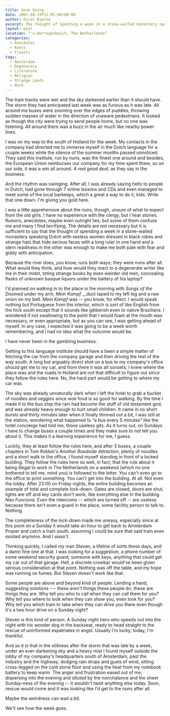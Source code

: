 ```yaml
---
title: Gone Going
date: 2007-08-19T11:05:00+00:00
author: Oscar Bjørne
excerpt: The thought of spending a week in a stone-walled monastery speaking Dutch with sexless women dressed in black robes and strange hats with a long ruler in one hand and a stern readiness in the other was enough to make me both pale with fear and giddy with anticipation.
layout: post
location: “'s-Hertogenbosch, The Netherlands“
categories:
  - Anecdotes
  - Rants
  - Travels
tags:
  - Amsterdam
  - Degeneracy
  - Literature
  - Religion
  - Strange Lands
  - Work
---
```

The train tracks were wet and the sky darkened earlier than it should have. The storm they had anticipated last week was as furious as it was late. All around me buses were zooming over the edges of puddles, throwing sudden masses of water in the direction of unaware pedestrians. It looked as though the city were trying to send people home, but no one was listening. All around there was a buzz in the air much like nearby power lines.

I was on my way to the south of Holland for the week. My contacts in the company had directed me to immerse myself in the Dutch language for a couple weeks while the silence of the summer months passed unnoticed. They said this institute, run by nuns, was the finest one around and besides, the European Union reimburses our company for my time spent there, so on our side, it was a win all around. _A real good deal_, as they say in the business.

And the rhythm was swinging. After all, I was already saying hello to people in Dutch, had gone through 7 online lessons and CDs and even managed to meet some of the local barkeeps, which a great a way to do it, kids. Write that one down. I'm giving you gold here.

I was a little apprehensive about the nuns, though, unsure of what to expect from the old girls. I have no experience with the clergy, but I hear stories. Rumors, anecdotes, maybe even outright lies, but some of them confuse me and many I find terrifying. The details are not necessary but it is sufficient to say that the thought of spending a week in a stone-walled monastery speaking Dutch with sexless women dressed in black robes and strange hats that hide serious faces with a long ruler in one hand and a stern readiness in the other was enough to make me both pale with fear and giddy with anticipation.

Because the river does, you know, runs both ways; they were nuns after all. What would they think, and how would they react to a degenerate writer like me in their midst, toting strange books by even weirder old men, concealing flasks of unknown basque liquors under the battery of his laptop?

I'd planned on walking in to the place in the morning with _Songs of the Doomed_ under my arm, _Mein Kampf_ __duct taped to my left leg and a raw onion on my belt. _Mein Kampf_ was -- you know, for effect. I would speak nothing but Portuguese from the interior, which is sort of like English from the hick south except that it sounds like gibberish even to native Brazilians. I wondered if not swallowing to the point that I would foam at the mouth was necessary, or even appropriate, but as you can see, I was getting ahead of myself. In any case, I expected it was going to be a week worth remembering, and I had no idea what the outcome would be.

I have never been in the gambling business.

Getting to this language institute should have a been a simple matter of fetching the car from the company garage and then driving the rest of the way south. A long but arguably direct shot on a bus to my company's office should get me to my car, and from there it was all sunsets; I knew where the place was and the roads in Holland are not that difficult to figure out since they follow the rules here. No, the hard part would be getting to where my car was.

The sky was already unnaturally dark when I left the hotel to grab a bucket of noodles and veggies since wok food is so good for walking. By the time I made it to the bus stop the rain had become the stuff of old testament god, and was already heavy enough to hurt small children. It came in no short bursts and thirty minutes later when it finally thinned out a bit, I was still at the station, wondering what happened to “a bus every 5 minutes” like the hotel concierge had told me, those useless gits. As it turns out, on Sundays I have to change buses a couple times and they make sure to not tell you about it. This makes it a learning experience for me, I guess.

Luckily, they at least follow the rules here, and after 3 buses, a couple chapters in Tom Robbin's _Another Roadside Attraction_, plenty of noodles and a short walk to the office, I found myself standing in front of a locked building. They follow the rules here so well, in fact, that the rule about it being illegal to work in The Netherlands on a weekend (which no one bothered to tell me, mind you) is followed to the letter. You can't even go to the office to print something. You can't get into the building. At all. Not even the lobby. After 23:00 on Friday nights, the entire building becomes an example of total and complete lock-down. Gates are closed, doors are shut, lights are off and key cards don't work, like everything else in the building. _Nao Funciona_. Even the intercoms -- which are turned off -- are useless because there isn't even a guard in the place, some facility person to talk to. Nothing.

The completeness of the lock-down made me uneasy, especially since at this point on a Sunday it would take an hour to get back to Amsterdam Proper and catch a train south, assuming I could be sure that said train even existed anymore. And I wasn't.

Thinking quickly, I called my man Steven, a lifeline of sorts these days, and a damn fine one at that. I was looking for a suggestion, a phone number of some weekend security guard, someone with keys, anything that could get my car out of that garage. Hell, a discrete crowbar would've been given serious consideration at that point. Nothing was off the table, and my hope was running on fumes. But Steven doesn't work like that.

Some people are above and beyond kind of people. Lending a hand, suggesting solutions --- these aren't things these people do; these are things they are. Why tell you who to call when they can call them for you? Why tell you where to look when they can show you, even look for you? Why tell you which train to take when they can drive you there even though it's a two hour drive on a Sunday night?

Steven is this kind of person. A Sunday night hero who speeds out into the night with his wonder dog in the backseat, ready to head straight to the rescue of uninformed expatriates in angst. Usually I'm lucky; today, I'm thankful.

And so it is that in the stillness after the storm that was late by a week, under an ever-darkening sky and a heavy mist I found myself outside the lobby of my company's headquarters south of Amsterdam, past the industry and the highway, dodging rain drops and gusts of wind, sitting cross-legged on the cold stone floor and using the heat from my notebook battery to keep warm. The anger and frustration eased out of me, dispersing into the evening and diluted by the nonchalance and the sheer Sunday-ness of the evening -- it wouldn't twist anything else today. Soon, rescue would come and it was looking like I'd get to the nuns after all.

Maybe the weirdness can wait a bit.

We'll see how the week goes.